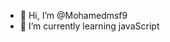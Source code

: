 - 👋 Hi, I’m @Mohamedmsf9
- 🌱 I’m currently learning javaScript

<!---
Mohamedmsf9/Mohamedmsf9 is a ✨ special ✨ repository because its `README.md` (this file) appears on your GitHub profile.
You can click the Preview link to take a look at your changes.
--->
